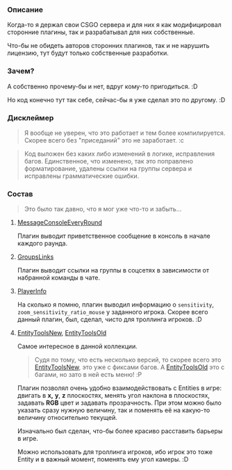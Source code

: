 ### Описание

Когда-то я держал свои CSGO сервера и для них я как модифицировал сторонние плагины, так и разрабатывал для них собственные.

Что-бы не обидеть авторов сторонних плагинов, так и не нарушить лицензию, тут будут только собственные разработки.

### Зачем?

А собственно прочему-бы и нет, вдруг кому-то пригодиться. :D

Но код конечно тут так себе, сейчас-бы я уже сделал это по другому. :D

### Дисклеймер

> Я вообще не уверен, что это работает и тем более компилируется. Скорее всего без "приседаний" это не заработает. :c

> Код выложен без каких либо изменений в логике, исправления багов.
> Единственное, что изменено, так это поправлено форматирование, удалены ссылки на группы сервера и исправлены
> грамматические ошибки.

### Состав

> Это было так давно, что я мог уже что-то и забыть...

1. [MessageConsoleEveryRound](MessageConsoleEveryRound)

   Плагин выводит приветственное сообщение в консоль в начале каждого раунда.

2. [GroupsLinks](GroupsLinks)

   Плагин выводит ссылки на группы в соцсетях в зависимости от набранной команды в чате.

3. [PlayerInfo](PlayerInfo)

   На сколько я помню, плагин выводил информацию о `sensitivity`, `zoom_sensitivity_ratio_mouse` у заданного игрока.
   Скорее всего данный плагин, был, сделал, чисто для троллинга игроков. :D

4. [EntityToolsNew](EntityToolsNew), [EntityToolsOld](EntityToolsOld)

   Самое интересное в данной коллекции.

   > Судя по тому, что есть несколько версий, то скорее всего это [EntityToolsNew](EntityToolsNew), это уже с фиксами багов.
   А [EntityToolsOld](EntityToolsOld) это с багами, но зато в ней есть меню! :P

   Плагин позволял очень удобно взаимодействовать с Entities в игре: двигать в **x,** **y**, **z**
   плоскостях, менять угол наклона в плоскостях, задавать **RGB** цвет и задавать прозрачность.
   При этом можно было указать сразу нужную величину, так и поменять её на какую-то величину относительно текущей.

   Изначально был сделан, что-бы более красиво расставить барьеры в игре.

   Можно использовать для троллинга игроков, ибо игрок это тоже Entity и в важный момент, поменять ему угол камеры. :D
